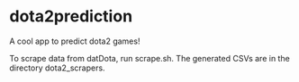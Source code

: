 dota2prediction
===============

A cool app to predict dota2 games!

To scrape data from datDota, run scrape.sh.
The generated CSVs are in the directory dota2_scrapers.
